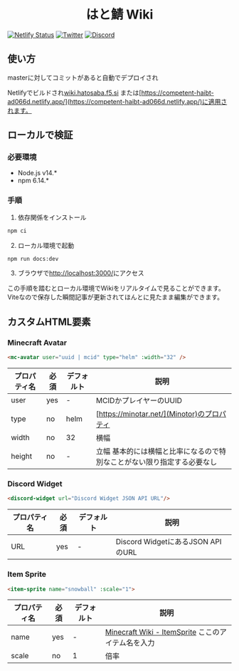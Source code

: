 <h1 align="center">
  はと鯖 Wiki
</h1>

[![Netlify Status](https://api.netlify.com/api/v1/badges/c586f393-98ef-46ca-9db0-961f15bd9f22/deploy-status)](https://app.netlify.com/sites/competent-haibt-ad066d/deploys)
[![Twitter](https://badgen.net/twitter/follow/hatoiroiro?icon=twitter)](https://twitter.com/hatoiroiro)
[![Discord](https://discord.com/api/guilds/415803587332014082/widget.png)](https://discord.gg/hatosaba)

## 使い方
masterに対してコミットがあると自動でデプロイされ

Netlifyでビルドされ[wiki.hatosaba.f5.si](https://wiki.hatosaba.f5.si/)
または[https://competent-haibt-ad066d.netlify.app/](https://competent-haibt-ad066d.netlify.app/)に適用されます。

## ローカルで検証
### 必要環境
- Node.js v14.*
- npm 6.14.*

### 手順
1. 依存関係をインストール
```sh
npm ci
```
2. ローカル環境で起動
```sh
npm run docs:dev
```
3. ブラウザで[http://localhost:3000/](http://localhost:3000/)にアクセス

この手順を踏むとローカル環境でWikiをリアルタイムで見ることができます。
Viteなので保存した瞬間記事が更新されてほんとに見たまま編集ができます。

## カスタムHTML要素

### Minecraft Avatar
``` html
<mc-avatar user="uuid | mcid" type="helm" :width="32" />
```
| プロパティ名 | 必須  | デフォルト | 説明 |
| ------------| ----- | --------- | ---- |
| user        | yes   | \-        | MCIDかプレイヤーのUUID |
| type        | no    | helm      | [https://minotar.net/](Minotor)のプロパティ |
| width       | no    | 32        | 横幅 |
| height      | no    | \-        | 立幅 基本的には横幅と比率になるので特別なことがない限り指定する必要なし |

### Discord Widget
```html
<discord-widget url="Discord Widget JSON API URL"/>
```
| プロパティ名 | 必須  | デフォルト | 説明 |
| ------------| ----- | --------- | ---- |
| URL         | yes   | \-        | Discord WidgetにあるJSON APIのURL |

### Item Sprite
```html
<item-sprite name="snowball" :scale="1">
``` 
| プロパティ名 | 必須  | デフォルト | 説明 |
| ------------| ----- | --------- | ---- |
| name        | yes   | \-        | [Minecraft Wiki - ItemSprite](https://minecraft.fandom.com/wiki/Template:ItemSprite) ここのアイテム名を入力 |
| scale       | no    | 1         | 倍率 |
